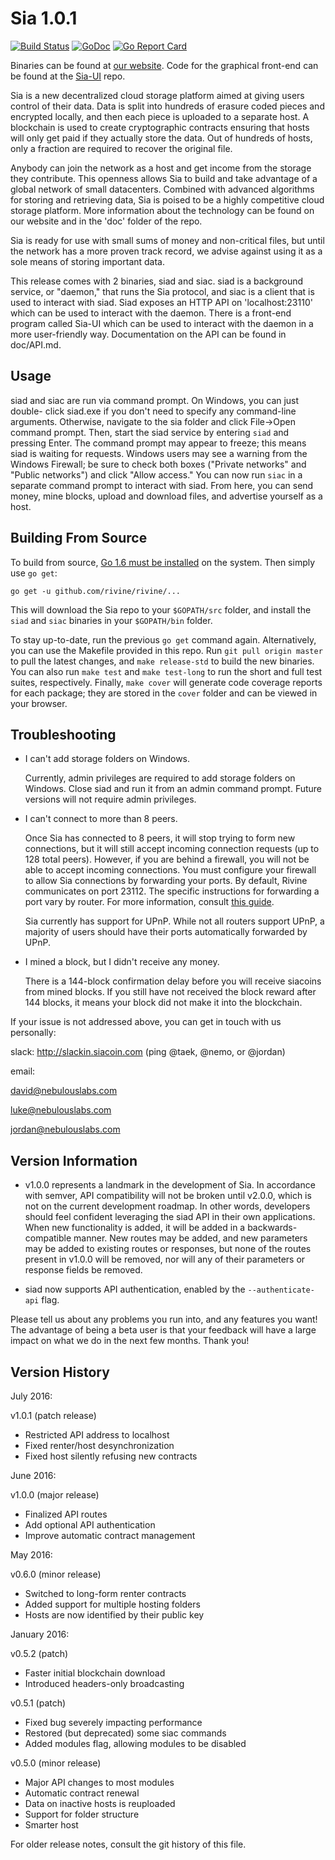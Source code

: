 Sia 1.0.1
=========

[![Build Status](https://travis-ci.org/rivine/rivine.svg?branch=master)](https://travis-ci.org/rivine/rivine)
[![GoDoc](https://godoc.org/github.com/rivine/rivine?status.svg)](https://godoc.org/github.com/rivine/rivine)
[![Go Report Card](https://goreportcard.com/badge/github.com/rivine/rivine)](https://goreportcard.com/report/github.com/rivine/rivine)

Binaries can be found at [our website](http://siacoin.com). Code for the graphical front-end can be found at the [Sia-UI](https://github.com/rivine/rivine-UI) repo.

Sia is a new decentralized cloud storage platform aimed at giving users control
of their data. Data is split into hundreds of erasure coded pieces and
encrypted locally, and then each piece is uploaded to a separate host. A
blockchain is used to create cryptographic contracts ensuring that hosts will
only get paid if they actually store the data. Out of hundreds of hosts, only a
fraction are required to recover the original file.

Anybody can join the network as a host and get income from the storage they
contribute. This openness allows Sia to build and take advantage of a global
network of small datacenters. Combined with advanced algorithms for storing and
retrieving data, Sia is poised to be a highly competitive cloud storage
platform. More information about the technology can be found on our website and
in the 'doc' folder of the repo.

Sia is ready for use with small sums of money and non-critical files, but until
the network has a more proven track record, we advise against using it as a
sole means of storing important data.

This release comes with 2 binaries, siad and siac. siad is a background
service, or "daemon," that runs the Sia protocol, and siac is a client that is
used to interact with siad. Siad exposes an HTTP API on 'localhost:23110' which
can be used to interact with the daemon. There is a front-end program called
Sia-UI which can be used to interact with the daemon in a more user-friendly
way. Documentation on the API can be found in doc/API.md.

Usage
-----

siad and siac are run via command prompt. On Windows, you can just double-
click siad.exe if you don't need to specify any command-line arguments.
Otherwise, navigate to the sia folder and click File->Open command prompt.
Then, start the siad service by entering `siad` and pressing Enter. The
command prompt may appear to freeze; this means siad is waiting for requests.
Windows users may see a warning from the Windows Firewall; be sure to check
both boxes ("Private networks" and "Public networks") and click "Allow
access." You can now run `siac` in a separate command prompt to interact with
siad. From here, you can send money, mine blocks, upload and download
files, and advertise yourself as a host.

Building From Source
--------------------

To build from source, [Go 1.6 must be installed](https://golang.org/doc/install)
on the system. Then simply use `go get`:

```
go get -u github.com/rivine/rivine/...
```

This will download the Sia repo to your `$GOPATH/src` folder, and install the
`siad` and `siac` binaries in your `$GOPATH/bin` folder.

To stay up-to-date, run the previous `go get` command again. Alternatively, you
can use the Makefile provided in this repo. Run `git pull origin master` to
pull the latest changes, and `make release-std` to build the new binaries. You
can also run `make test` and `make test-long` to run the short and full test
suites, respectively. Finally, `make cover` will generate code coverage reports
for each package; they are stored in the `cover` folder and can be viewed in
your browser.

Troubleshooting
---------------

- I can't add storage folders on Windows.

  Currently, admin privileges are required to add storage folders on Windows.
  Close siad and run it from an admin command prompt. Future versions will not
  require admin privileges.

- I can't connect to more than 8 peers.

  Once Sia has connected to 8 peers, it will stop trying to form new
  connections, but it will still accept incoming connection requests (up to 128
  total peers). However, if you are behind a firewall, you will not be able to
  accept incoming connections. You must configure your firewall to allow Sia
  connections by forwarding your ports. By default, Rivine communicates on port
  23112. The specific instructions for forwarding a port vary by
  router. For more information, consult [this guide](http://portfoward.com).

  Sia currently has support for UPnP. While not all routers support UPnP, a
  majority of users should have their ports automatically forwarded by UPnP.

- I mined a block, but I didn't receive any money.

  There is a 144-block confirmation delay before you will receive siacoins from
  mined blocks. If you still have not received the block reward after 144
  blocks, it means your block did not make it into the blockchain.

If your issue is not addressed above, you can get in touch with us personally:

  slack: http://slackin.siacoin.com (ping @taek, @nemo, or @jordan)

  email:

  david@nebulouslabs.com

  luke@nebulouslabs.com

  jordan@nebulouslabs.com

Version Information
-------------------

- v1.0.0 represents a landmark in the development of Sia. In accordance with
  semver, API compatibility will not be broken until v2.0.0, which is not on
  the current development roadmap. In other words, developers should feel
  confident leveraging the siad API in their own applications. When new
  functionality is added, it will be added in a backwards-compatible manner.
  New routes may be added, and new parameters may be added to existing routes
  or responses, but none of the routes present in v1.0.0 will be removed, nor
  will any of their parameters or response fields be removed.

- siad now supports API authentication, enabled by the `--authenticate-api`
  flag.

Please tell us about any problems you run into, and any features you want! The
advantage of being a beta user is that your feedback will have a large impact
on what we do in the next few months. Thank you!

Version History
---------------

July 2016:

v1.0.1 (patch release)
- Restricted API address to localhost
- Fixed renter/host desynchronization
- Fixed host silently refusing new contracts

June 2016:

v1.0.0 (major release)
- Finalized API routes
- Add optional API authentication
- Improve automatic contract management

May 2016:

v0.6.0 (minor release)
- Switched to long-form renter contracts
- Added support for multiple hosting folders
- Hosts are now identified by their public key

January 2016:

v0.5.2 (patch)
- Faster initial blockchain download
- Introduced headers-only broadcasting

v0.5.1 (patch)
- Fixed bug severely impacting performance
- Restored (but deprecated) some siac commands
- Added modules flag, allowing modules to be disabled

v0.5.0 (minor release)
- Major API changes to most modules
- Automatic contract renewal
- Data on inactive hosts is reuploaded
- Support for folder structure
- Smarter host

For older release notes, consult the git history of this file.
